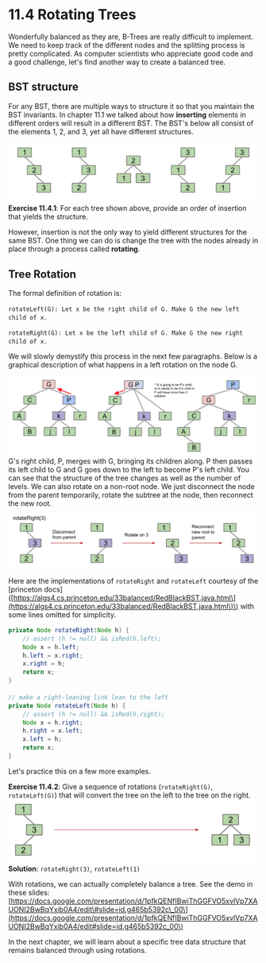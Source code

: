 # 11.4 Rotating Trees

Wonderfully balanced as they are, B-Trees are really difficult to implement. We need to keep track of the different nodes and the splitting process is pretty complicated. As computer scientists who appreciate good code and a good challenge, let's find another way to create a balanced tree.

## BST structure

For any BST, there are multiple ways to structure it so that you maintain the BST invariants. In chapter 11.1 we talked about how **inserting** elements in different orders will result in a different BST. The BST's below all consist of the elements 1, 2, and 3, yet all have different structures.

![](../.gitbook/assets/Screen%20Shot%202019-03-06%20at%206.53.22%20PM.png)**Exercise 11.4.1**: For each tree shown above, provide an order of insertion that yields the structure.

However, insertion is not the only way to yield different structures for the same BST. One thing we can do is change the tree with the nodes already in place through a process called **rotating**.

## Tree Rotation

The formal definition of rotation is:

`rotateLeft(G): Let x be the right child of G. Make G the new left child of x.`

`rotateRight(G): Let x be the left child of G. Make G the new right child of x.`

We will slowly demystify this process in the next few paragraphs. Below is a graphical description of what happens in a left rotation on the node G.

![](../.gitbook/assets/Screen%20Shot%202019-03-06%20at%2010.25.18%20PM.png)G's right child, P, merges with G, bringing its children along. P then passes its left child to G and G goes down to the left to become P's left child. You can see that the structure of the tree changes as well as the number of levels. We can also rotate on a non-root node. We just disconnect the node from the parent temporarily, rotate the subtree at the node, then reconnect the new root.

![](../.gitbook/assets/Screen%20Shot%202019-03-06%20at%2010.37.17%20PM.png)

Here are the implementations of `rotateRight` and `rotateLeft` courtesy of the \[princeton docs\]\([https://algs4.cs.princeton.edu/33balanced/RedBlackBST.java.html\](https://algs4.cs.princeton.edu/33balanced/RedBlackBST.java.html\)\) with some lines omitted for simplicity.

```java
private Node rotateRight(Node h) {
    // assert (h != null) && isRed(h.left);
    Node x = h.left;
    h.left = x.right;
    x.right = h;
    return x;
}

// make a right-leaning link lean to the left
private Node rotateLeft(Node h) {
    // assert (h != null) && isRed(h.right);
    Node x = h.right;
    h.right = x.left;
    x.left = h;
    return x;
}
```

Let's practice this on a few more examples.

**Exercise 11.4.2**: Give a sequence of rotations \(`rotateRight(G)`, `rotateLeft(G)`\) that will convert the tree on the left to the tree on the right.![](../.gitbook/assets/Screen%20Shot%202019-03-06%20at%2010.30.30%20PM.png)**Solution**: `rotateRight(3)`, `rotateLeft(1)`

With rotations, we can actually completely balance a tree. See the demo in these slides: [https://docs.google.com/presentation/d/1pfkQENfIBwiThGGFVO5xvlVp7XAUONI2BwBqYxib0A4/edit\#slide=id.g465b5392c\_00\](https://docs.google.com/presentation/d/1pfkQENfIBwiThGGFVO5xvlVp7XAUONI2BwBqYxib0A4/edit#slide=id.g465b5392c_00\)

In the next chapter, we will learn about a specific tree data structure that remains balanced through using rotations.

